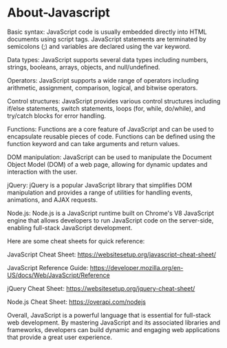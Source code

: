 # About-Javascript
Basic syntax: JavaScript code is usually embedded directly into HTML documents using script tags. JavaScript statements are terminated by semicolons (;) and variables are declared using the var keyword.

Data types: JavaScript supports several data types including numbers, strings, booleans, arrays, objects, and null/undefined.

Operators: JavaScript supports a wide range of operators including arithmetic, assignment, comparison, logical, and bitwise operators.

Control structures: JavaScript provides various control structures including if/else statements, switch statements, loops (for, while, do/while), and try/catch blocks for error handling.

Functions: Functions are a core feature of JavaScript and can be used to encapsulate reusable pieces of code. Functions can be defined using the function keyword and can take arguments and return values.

DOM manipulation: JavaScript can be used to manipulate the Document Object Model (DOM) of a web page, allowing for dynamic updates and interaction with the user.

jQuery: jQuery is a popular JavaScript library that simplifies DOM manipulation and provides a range of utilities for handling events, animations, and AJAX requests.

Node.js: Node.js is a JavaScript runtime built on Chrome's V8 JavaScript engine that allows developers to run JavaScript code on the server-side, enabling full-stack JavaScript development.

Here are some cheat sheets for quick reference:

JavaScript Cheat Sheet: https://websitesetup.org/javascript-cheat-sheet/

JavaScript Reference Guide: https://developer.mozilla.org/en-US/docs/Web/JavaScript/Reference

jQuery Cheat Sheet: https://websitesetup.org/jquery-cheat-sheet/

Node.js Cheat Sheet: https://overapi.com/nodejs

Overall, JavaScript is a powerful language that is essential for full-stack web development. By mastering JavaScript and its associated libraries and frameworks, developers can build dynamic and engaging web applications that provide a great user experience.
